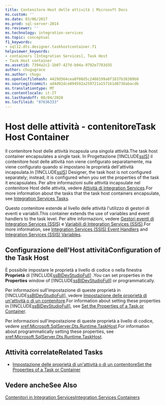 ```yaml
---
title: Contenitore Host delle attività | Microsoft Docs
ms.custom: ''
ms.date: 03/06/2017
ms.prod: sql-server-2014
ms.reviewer: ''
ms.technology: integration-services
ms.topic: conceptual
f1_keywords:
- sql12.dts.designer.taskhostcontainer.f1
helpviewer_keywords:
- containers [Integration Services], Task Host
- Task Host container
ms.assetid: 7394a2c2-1b07-427d-b94a-9792e7783d35
author: chugugrace
ms.author: chugu
ms.openlocfilehash: 4429d564cea0f08d5c2408199a8f1837b38389b0
ms.sourcegitcommit: ad4d92dce894592a259721a1571b1d8736abacdb
ms.translationtype: MT
ms.contentlocale: it-IT
ms.lasthandoff: 08/04/2020
ms.locfileid: "87636333"
---
```

# <a name="task-host-container"></a><span data-ttu-id="02536-102">Host delle attività - contenitore</span><span class="sxs-lookup"><span data-stu-id="02536-102">Task Host Container</span></span>
  <span data-ttu-id="02536-103">Il contenitore host delle attività incapsula una singola attività.</span><span class="sxs-lookup"><span data-stu-id="02536-103">The task host container encapsulates a single task.</span></span> <span data-ttu-id="02536-104">In Progettazione [!INCLUDE[ssIS](../../includes/ssis-md.md)] il contenitore host delle attività non viene configurato separatamente, ma viene configurato quando si impostano le proprietà dell'attività incapsulata.</span><span class="sxs-lookup"><span data-stu-id="02536-104">In [!INCLUDE[ssIS](../../includes/ssis-md.md)] Designer, the task host is not configured separately; instead, it is configured when you set the properties of the task it encapsulates.</span></span> <span data-ttu-id="02536-105">Per altre informazioni sulle attività incapsulate nel contenitore Host delle attività, vedere [Attività di Integration Services](integration-services-tasks.md).</span><span class="sxs-lookup"><span data-stu-id="02536-105">For more information about the tasks that the task host containers encapsulate, see [Integration Services Tasks](integration-services-tasks.md).</span></span>  
  
 <span data-ttu-id="02536-106">Questo contenitore estende al livello delle attività l'utilizzo di gestori di eventi e variabili.</span><span class="sxs-lookup"><span data-stu-id="02536-106">This container extends the use of variables and event handlers to the task level.</span></span> <span data-ttu-id="02536-107">Per altre informazioni, vedere [Gestori eventi di Integration Services &#40;SSIS&#41;](../integration-services-ssis-event-handlers.md) e [Variabili di Integration Services &#40;SSIS&#41;](../integration-services-ssis-variables.md).</span><span class="sxs-lookup"><span data-stu-id="02536-107">For more information, see [Integration Services &#40;SSIS&#41; Event Handlers](../integration-services-ssis-event-handlers.md) and [Integration Services &#40;SSIS&#41; Variables](../integration-services-ssis-variables.md).</span></span>  
  
## <a name="configuration-of-the-task-host"></a><span data-ttu-id="02536-108">Configurazione dell'Host attività</span><span class="sxs-lookup"><span data-stu-id="02536-108">Configuration of the Task Host</span></span>  
 <span data-ttu-id="02536-109">È possibile impostare le proprietà a livello di codice o nella finestra **Proprietà** di [!INCLUDE[ssBIDevStudioFull](../../includes/ssbidevstudiofull-md.md)] .</span><span class="sxs-lookup"><span data-stu-id="02536-109">You can set properties in the **Properties** window of [!INCLUDE[ssBIDevStudioFull](../../includes/ssbidevstudiofull-md.md)] or programmatically.</span></span>  
  
 <span data-ttu-id="02536-110">Per informazioni sull'impostazione di queste proprietà in [!INCLUDE[ssBIDevStudioFull](../../includes/ssbidevstudiofull-md.md)], vedere [Impostazione delle proprietà di un'attività o di un contenitore](../set-the-properties-of-a-task-or-container.md).</span><span class="sxs-lookup"><span data-stu-id="02536-110">For information about setting these properties in [!INCLUDE[ssBIDevStudioFull](../../includes/ssbidevstudiofull-md.md)], see [Set the Properties of a Task or Container](../set-the-properties-of-a-task-or-container.md).</span></span>  
  
 <span data-ttu-id="02536-111">Per informazioni sull'impostazione di queste proprietà a livello di codice, vedere <xref:Microsoft.SqlServer.Dts.Runtime.TaskHost>.</span><span class="sxs-lookup"><span data-stu-id="02536-111">For information about programmatically setting these properties, see <xref:Microsoft.SqlServer.Dts.Runtime.TaskHost>.</span></span>  
  
## <a name="related-tasks"></a><span data-ttu-id="02536-112">Attività correlate</span><span class="sxs-lookup"><span data-stu-id="02536-112">Related Tasks</span></span>  
  
-   [<span data-ttu-id="02536-113">Impostazione delle proprietà di un'attività o di un contenitore</span><span class="sxs-lookup"><span data-stu-id="02536-113">Set the Properties of a Task or Container</span></span>](../set-the-properties-of-a-task-or-container.md)  
  
## <a name="see-also"></a><span data-ttu-id="02536-114">Vedere anche</span><span class="sxs-lookup"><span data-stu-id="02536-114">See Also</span></span>  
 [<span data-ttu-id="02536-115">Contenitori in Integration Services</span><span class="sxs-lookup"><span data-stu-id="02536-115">Integration Services Containers</span></span>](integration-services-containers.md)  
  
  

